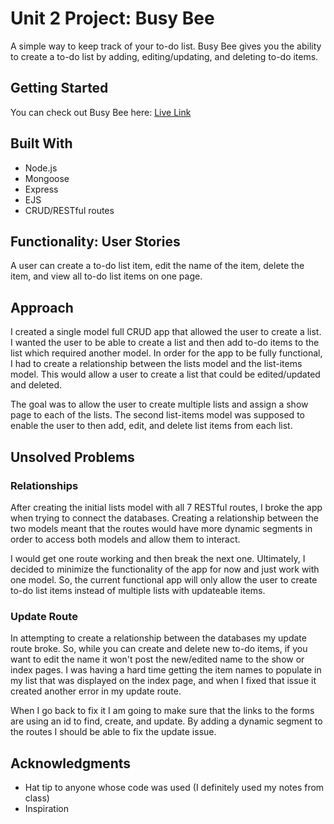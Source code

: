# Unit 2 Project: Busy Bee

A simple way to keep track of your to-do list. Busy Bee gives you the ability to create a to-do list by adding, editing/updating, and deleting to-do items.

## Getting Started

You can check out Busy Bee here:
[Live Link](https://obscure-lake-34748.herokuapp.com/lists) 

## Built With

* Node.js
* Mongoose
* Express
* EJS
* CRUD/RESTful routes

## Functionality: User Stories

A user can create a to-do list item, edit the name of the item, delete the item, and view all to-do list items on one page.

## Approach 

I created a single model full CRUD app that allowed the user to create a list. I wanted the user to be able to create a list and then add to-do items to the list which required another model. In order for the app to be fully functional, I had to create a relationship between the lists model and the list-items model. This would allow a user to create a list that could be edited/updated and deleted. 

The goal was to allow the user to create multiple lists and assign a show page to each of the lists. The second list-items model was supposed to enable the user to then add, edit, and delete list items from each list.

## Unsolved Problems

### Relationships
After creating the initial lists model with all 7 RESTful routes, I broke the app when trying to connect the databases. Creating a relationship between the two models meant that the routes would have more dynamic segments in order to access both models and allow them to interact.

I would get one route working and then break the next one. Ultimately, I decided to minimize the functionality of the app for now and just work with one model. So, the current functional app will only allow the user to create to-do list items instead of multiple lists with updateable items.

### Update Route
In attempting to create a relationship between the databases my update route broke. So, while you can create and delete new to-do items, if you want to edit the name it won't post the new/edited name to the show or index pages. I was having a hard time getting the item names to populate in my list that was displayed on the index page, and when I fixed that issue it created another error in my update route. 

When I go back to fix it I am going to make sure that the links to the forms are using an id to find, create, and update. By adding a dynamic segment to the routes I should be able to fix the update issue.

## Acknowledgments
* Hat tip to anyone whose code was used (I definitely used my notes from class)
* Inspiration
